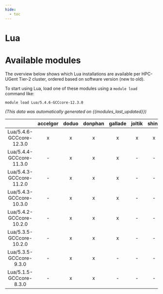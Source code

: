 ```yaml
---
hide:
  - toc
---
```


Lua
===

# Available modules


The overview below shows which Lua installations are available per HPC-UGent Tier-2 cluster, ordered based on software version (new to old).

To start using Lua, load one of these modules using a `module load` command like:

```shell
module load Lua/5.4.6-GCCcore-12.3.0
```

*(This data was automatically generated on {{modules_last_updated}})*  

| |accelgor|doduo|donphan|gallade|joltik|shinx|skitty|
| :---: | :---: | :---: | :---: | :---: | :---: | :---: | :---: |
|Lua/5.4.6-GCCcore-12.3.0|x|x|x|x|x|x|x|
|Lua/5.4.4-GCCcore-11.3.0|-|x|x|x|-|-|-|
|Lua/5.4.3-GCCcore-11.2.0|-|x|x|x|-|-|-|
|Lua/5.4.3-GCCcore-10.3.0|-|x|x|x|-|-|-|
|Lua/5.4.2-GCCcore-10.2.0|-|x|x|x|-|-|-|
|Lua/5.3.5-GCCcore-10.2.0|-|x|x|x|-|-|-|
|Lua/5.3.5-GCCcore-9.3.0|-|x|x|-|-|-|-|
|Lua/5.1.5-GCCcore-8.3.0|-|x|x|-|-|-|-|
